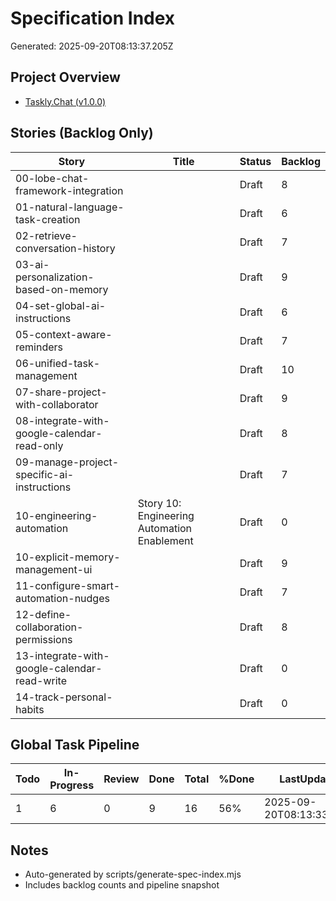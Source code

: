 # Specification Index
Generated: 2025-09-20T08:13:37.205Z

## Project Overview

- [Taskly.Chat (v1.0.0)](./PROJECT_OVERVIEW.md)

## Stories (Backlog Only)

| Story | Title | Status | Backlog |
|-------|-------|--------|---------|
| 00-lobe-chat-framework-integration |  | Draft | 8 |
| 01-natural-language-task-creation |  | Draft | 6 |
| 02-retrieve-conversation-history |  | Draft | 7 |
| 03-ai-personalization-based-on-memory |  | Draft | 9 |
| 04-set-global-ai-instructions |  | Draft | 6 |
| 05-context-aware-reminders |  | Draft | 7 |
| 06-unified-task-management |  | Draft | 10 |
| 07-share-project-with-collaborator |  | Draft | 9 |
| 08-integrate-with-google-calendar-read-only |  | Draft | 8 |
| 09-manage-project-specific-ai-instructions |  | Draft | 7 |
| 10-engineering-automation | Story 10: Engineering Automation Enablement | Draft | 0 |
| 10-explicit-memory-management-ui |  | Draft | 9 |
| 11-configure-smart-automation-nudges |  | Draft | 7 |
| 12-define-collaboration-permissions |  | Draft | 8 |
| 13-integrate-with-google-calendar-read-write |  | Draft | 0 |
| 14-track-personal-habits |  | Draft | 0 |

## Global Task Pipeline

| Todo | In-Progress | Review | Done | Total | %Done | LastUpdated |
|------|-------------|--------|------|-------|-------|-------------|
| 1 | 6 | 0 | 9 | 16 | 56% | 2025-09-20T08:13:33.443Z |

## Notes

- Auto-generated by scripts/generate-spec-index.mjs
- Includes backlog counts and pipeline snapshot